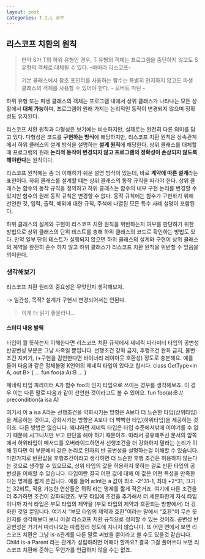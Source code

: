 ```yaml
---
layout: post
categories: T.I.L 공부
---
```


## 리스코프 치환의 원칙 
> 만약 S가 T의 하위 유형인 경우, T 유형의 객체는 프로그램을 중단하지 않고도 S 유형의 객체로 대체될 수 있다. -바바라 리스코프-    
>    
> 기본 클래스에서 참조 포인터를 사용하는 함수는 특별히 인지하지 않고도 파생 클래스의 객체를 사용할 수 있어야 한다. - 로버트 마틴 - 

하위 유형 또는 파생 클래스의 객체는 프로그램 내에서 상위 클래스가 나타나는 모든 상황에서 **대체 가능**하며, 프로그램이 원래 가지는 논리적인 동작이 변경되지 않으며 정확성도 유지된다. 

리스코프 치환 원칙과 다형성은 보기에는 비슷하지만, 실제로는 완전히 다른 의미를 담고 있다. 다형성은 코드를 **구현하는 방식**에 해당하지만, 리스코프 치환 원칙은 상속관계에서 하위 클래스의 설계 방식을 설명하는 **설계 원칙**에 해당한다. 상위 클래스를 대체할 때 프로그램의 원래 **논리적 동작이 변경되지 않고 프로그램의 정확성이 손상되지 않도록 해야한다**는 원칙이다. 

리스코프 원칙에는 좀 더 이해하기 쉬운 설명 방식이 있는데, 바로 **계약에 따른 설계**라는 표현이다. 하위 클래스를 설계할 떄는 상위 클래스의 동작 규칙을 따라야 한다. 상위 클래스는 함수의 동작 규칙을 정의하고 하위 클래스는 함수의 내부 구현 논리를 변경할 수 있지만 함수의 원래 동작 규칙은 변경할 수 없다. 동작 규칙에는 함수가 구현하기 위해 선언한 것, 입력, 출력, 예외에 대한 규칙, 주석에 나열된 모든 특수 사례 설명이 포함된다. 

하위 클래스의 설계와 구현이 리스코프 치환 원칙을 위반하는지 여부를 판단하기 위한 방법으로 상위 클래스의 단위 테스트를 총해 하위 클래스의 코드르 확인하는 방법도 있다. 만약 일부 단위 테스트가 실행되지 않으면 하위 클래스의 설계와 구현이 상위 클래스의 계약을 완전히 준수 하지 않고 하위 클래스가 리스코프 치환 원칙을 위반할 수 있음을 의미한다. 

### 생각해보기
리스코프 치환 원리의 중요성은 무엇인지 생각해보자. 

-> 일관성, 목적? 설계가 구현시 변경되어서는 안된다. 

> 이게 더 읽기 좋을라나... 


#### 스터디 내용 발췌 
타입이 뭘 뜻하는지 이해한다면 리스코프 치환 규칙에서 제네릭 파라미터 타입의 공변성 반공변성 부분은 그냥 사족일 뿐입니다. 선행조건 강화 금지, 후행조건 완화 금지, 불변조건 지키기, (+구현을 감안한다면 바이너리 레이아웃 호환성) 정도로 충분해요.
예를 들어 다음과 같은 정체불명 K언어의 제네릭 타입이 있다고 칩시다.
class GetType<in A, out B> {
... fun foo(a:A):B ... 
}

제네릭 타입 파라미터 A가 함수 foo의 인자 타입으로 쓰이는 경우를 생각해보죠. 이 경우 이는 다른 말로 다음과 같이 선언한 것이라고도 볼 수 있어요.
fun foo(a):B  // precondition(a isa A) 

여기서 이 a isa A라는 선행조건을 약화시키는 방향은 A보다 더 느슨한 타입(상위타입)을 제공하는 것이고, 강화시키는 방향은 A보다 더 빡빡한 타입(하위타입)을 제공하는 것이죠. 다른 방법은 없습니다. 왜냐하면 제네릭 타입은 타입 수준에서밖에 이야기를  수 없기 때문에 시그니처만 보고 판단을 해야 하기 때문이죠.
따라서 공유해주신 문서의 앞쪽에서 하위타입이 메서드를 오버라이드하면서 선행조건을 더 강화하지 말라는 논리가 이해 된다면 이 부분에서 같은 논리로 인자의 반 공변성을 설명하는걸 이해할 수 있습니다. 마찬가지로 반환값을 후행조건이라고 생각하면 더 느슨한 후행 조건은 허용하지 않는다는 것으로 생각할 수 있으므로, 상위 타입의 값을 허용하지 못하는 걸로 반환 타입의 공변성을 이해할 수 있습니다.
타입이란 결국 어떤 값에 대해 이 값은 어떤 특성을 만족한다는 명제를 짧게 쓴겁니다. 예를 들어 a:Int는 a 값이 최소 -2^31-1, 최대 +2^31, 크기는 32비트, 적용 가능한 연산들은 뭐뭐 라는 명제를 짧게 적은거죠. 여기에 다른 조건을 더 추가하면 조건이 강화되겠죠. 부모 타입에 조건을 추가해서 더 세분화한게 자식 타입이니까 자식 타입은 부모 타입의 제약을 (부모 타입의 제약과 호환되는 방향에서) 더 강화한 것일 뿐입니다. 여기서 "부모 타입의 제약과 호환"이라는 말에서 "호환"이 무슨 뜻인지를 생각해보다 보니 이걸 리스코프 치환 규칙으로 정의할 수 있는 것이죠. 공변성 반공변성은 거기서 따라나오는 따름정리 정도에 지나지 않습니다. 또 어떤 면에서 보면 리스코프 치환은 그냥 is-a관계를 다른 말로 써놨을 뿐이라고 볼 수도 있을것 같습니다. Child is-a Parent 라는 관계가 성립하려면 어때야 할까요? 결국 그걸 풀어쓰다 보면 리스코프 치환에 준하는 무언가를 언급하지 않을 수는 없죠.
